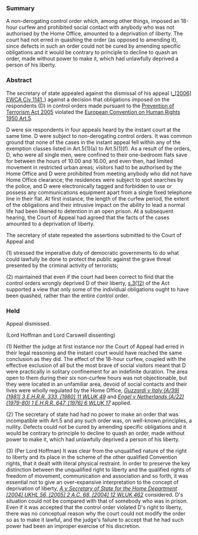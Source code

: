 ### Summary

A non-derogating control order which, among other things, imposed an 18-hour curfew and prohibited social contact with anybody who was not authorised by the Home Office, amounted to a deprivation of liberty. The court had not erred in quashing the order (as opposed to amending it), since defects in such an order could not be cured by amending specific obligations and it would be contrary to principle to decline to quash an order, made without power to make it, which had unlawfully deprived a person of his liberty.

### Abstract

The secretary of state appealed against the dismissal of his appeal ([_[2006] EWCA Civ 1141](https://uk.westlaw.com/Document/I94ABDF50237111DBA1BE83A3E64D3789/View/FullText.html?originationContext=document&transitionType=DocumentItem&ppcid=7925d0f0e7cc4b60aea497dc14fd9fc8&contextData=(sc.Default))_) against a decision that obligations imposed on the respondents (D) in control orders made pursuant to the [Prevention of Terrorism Act 2005](https://uk.westlaw.com/Document/I8C1A6711E45311DA8D70A0E70A78ED65/View/FullText.html?originationContext=document&transitionType=DocumentItem&ppcid=7925d0f0e7cc4b60aea497dc14fd9fc8&contextData=(sc.Default)) violated the [European Convention on Human Rights 1950 Art.5](https://uk.westlaw.com/Document/I38C9C0AD773A4385868CB431E132B1A7/View/FullText.html?originationContext=document&transitionType=DocumentItem&ppcid=7925d0f0e7cc4b60aea497dc14fd9fc8&contextData=(sc.Default)).

D were six respondents in four appeals heard by the instant court at the same time. D were subject to non-derogating control orders. It was common ground that none of the cases in the instant appeal fell within any of the exemption classes listed in Art.5(1)(a) to Art.5(1)(f). As a result of the orders, D, who were all single men, were confined to their one-bedroom flats save for between the hours of 10.00 and 16.00, and even then, had limited movement in restricted urban areas; visitors had to be authorised by the Home Office and D were prohibited from meeting anybody who did not have Home Office clearance; the residences were subject to spot searches by the police, and D were electronically tagged and forbidden to use or possess any communications equipment apart from a single fixed telephone line in their flat. At first instance, the length of the curfew period, the extent of the obligations and their intrusive impact on the ability to lead a normal life had been likened to detention in an open prison. At a subsequent hearing, the Court of Appeal had agreed that the facts of the cases amounted to a deprivation of liberty.

The secretary of state repeated the assertions submitted to the Court of Appeal and 

(1) stressed the imperative duty of democratic governments to do what could lawfully be done to protect the public against the grave threat presented by the criminal activity of terrorists; 

(2) maintained that even if the court had been correct to find that the control orders wrongly deprived D of their liberty, [s.3(12)](https://uk.westlaw.com/Document/I99B8A5F0E45111DA8D70A0E70A78ED65/View/FullText.html?originationContext=document&transitionType=DocumentItem&ppcid=7925d0f0e7cc4b60aea497dc14fd9fc8&contextData=(sc.Default)) of the Act supported a view that only some of the individual obligations ought to have been quashed, rather than the entire control order.

### Held

Appeal dismissed.

(Lord Hoffman and Lord Carswell dissenting) 

(1) Neither the judge at first instance nor the Court of Appeal had erred in their legal reasoning and the instant court would have reached the same conclusion as they did. The effect of the 18-hour curfew, coupled with the effective exclusion of all but the most brave of social visitors meant that D were practically in solitary confinement for an indefinite duration. The area open to them during their six non-curfew hours was not objectionable, but they were located in an unfamiliar area, devoid of social contacts and their lives were wholly regulated by the Home Office, _[Guzzardi v Italy (A/39) (1981) 3 E.H.R.R. 333, [1980] 11 WLUK 49](https://uk.westlaw.com/Document/IB5EB86E0E42711DA8FC2A0F0355337E9/View/FullText.html?originationContext=document&transitionType=DocumentItem&ppcid=7925d0f0e7cc4b60aea497dc14fd9fc8&contextData=(sc.Default))_ and _[Engel v Netherlands (A/22) (1979-80) 1 E.H.R.R. 647, [1976] 6 WLUK 17](https://uk.westlaw.com/Document/IA1889030E42711DA8FC2A0F0355337E9/View/FullText.html?originationContext=document&transitionType=DocumentItem&ppcid=7925d0f0e7cc4b60aea497dc14fd9fc8&contextData=(sc.Default))_ applied. 

(2) The secretary of state had had no power to make an order that was incompatible with Art.5 and any such order was, on well-known principles, a nullity. Defects could not be cured by amending specific obligations and it would be contrary to principle to decline to quash an order, made without power to make it, which had unlawfully deprived a person of his liberty. 

(3) (Per Lord Hoffman) It was clear from the unqualified nature of the right to liberty and its place in the scheme of the other qualified Convention rights, that it dealt with literal physical restraint. In order to preserve the key distinction between the unqualified right to liberty and the qualified rights of freedom of movement, communication and association and so forth, it was essential not to give an over-expansive interpretation to the concept of deprivation of liberty, _[A v Secretary of State for the Home Department [2004] UKHL 56, [2005] 2 A.C. 68, [2004] 12 WLUK 462](https://uk.westlaw.com/Document/I46E919B1E42711DA8FC2A0F0355337E9/View/FullText.html?originationContext=document&transitionType=DocumentItem&ppcid=7925d0f0e7cc4b60aea497dc14fd9fc8&contextData=(sc.Default))_ considered. D's situation could not be compared with that of somebody who was in prison. Even if it was accepted that the control order violated D's right to liberty, there was no conceptual reason why the court could not modify the order so as to make it lawful, and the judge's failure to accept that he had such power had been an improper exercise of his discretion.